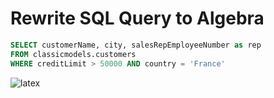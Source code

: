 # Rewrite SQL Query to Algebra

```sql
SELECT customerName, city, salesRepEmployeeNumber as rep 
FROM classicmodels.customers
WHERE creditLimit > 50000 AND country = 'France'
```

![latex]( https://latex.codecogs.com/svg.latex?\Pi_{customerName,city,rep}(\sigma_{creditLimit>50000\wedge%20country='France'}(\rho_{rep/salesRepEmployeeNumber}(customers)))      )
